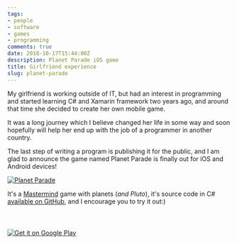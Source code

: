 ```yaml
---
tags:
- people
- software
- games
- programming
comments: true
date: 2018-10-17T15:44:00Z
description: Planet Parade iOS game
title: Girlfriend experience
slug: planet-parade
---
```

My girlfriend is working outside of IT, but had an interest in programming and started learning C# and Xamarin framework two years ago, and around that time she decided to create her own mobile game.

It was a long journey which I believe changed her life in some way and soon hopefully will help her end up with the job of a programmer in another country.

The last step of writing a program is publishing it for the public, and I am glad to announce the game named Planet Parade is finally out for iOS and Android devices!

[![Planet Parade](https://is1-ssl.mzstatic.com/image/thumb/Purple118/v4/b2/f1/67/b2f167a7-896c-d4e9-c3c0-85cd8174ad36/AppIcon-0-1x_U007emarketing-0-85-220-7.png/400x400bb.jpg)](https://itunes.apple.com/app/planet-parade/id1438973148?mt=8")

It's a [Mastermind](https://en.wikipedia.org/wiki/Mastermind_(board_game)) game with planets (*and Pluto*), it's source code in C# [available on GitHub](https://github.com/Ksinia/PlanetParade), and I encourage you to try it out:)

<a href="https://itunes.apple.com/app/planet-parade/id1438973148?mt=8" style="display:inline-block;overflow:hidden;background:url(https://linkmaker.itunes.apple.com/assets/shared/badges/en-us/appstore-lrg.svg) no-repeat;width:135px;height:40px;"></a>
<br />
<a href="https://play.google.com/store/apps/details?id=net.ksinia.planetparade"><img alt="Get it on Google Play" src="https://developer.android.com/images/brand/en_generic_rgb_wo_45.png" /></a>
<!--more-->
